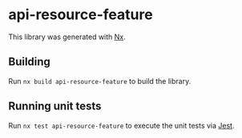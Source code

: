 # api-resource-feature

This library was generated with [Nx](https://nx.dev).

## Building

Run `nx build api-resource-feature` to build the library.

## Running unit tests

Run `nx test api-resource-feature` to execute the unit tests via [Jest](https://jestjs.io).

